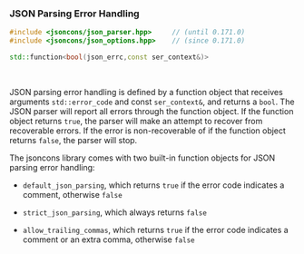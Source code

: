 ### JSON Parsing Error Handling

```cpp
#include <jsoncons/json_parser.hpp>     // (until 0.171.0)
#include <jsoncons/json_options.hpp>    // (since 0.171.0)

std::function<bool(json_errc,const ser_context&)>
```

<br>

JSON parsing error handling is defined by a function object that receives arguments 
`std::error_code` and const `ser_context&`, and returns a `bool`. The JSON parser will report all errors
through the function object. If the function object returns `true`, the parser
will make an attempt to recover from recoverable errors. If the error is non-recoverable of if the function object
returns `false`, the parser will stop. 

The jsoncons library comes with two built-in function objects for JSON parsing error handling:

- `default_json_parsing`, which returns `true` if the error code indicates a comment, otherwise `false`

- `strict_json_parsing`, which always returns `false`

- `allow_trailing_commas`, which returns `true` if the error code indicates a comment or an extra comma, otherwise `false`



    

